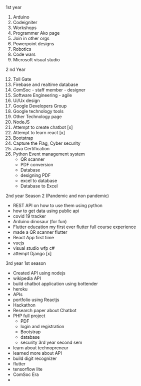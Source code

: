 1st year
1. Arduino
2. Codeigniter
3. Workshops
4. Programmer Ako page
5. Join in other orgs
6. Powerpoint designs
7. Robotics
8. Code wars
9. Microsoft visual studio

2 nd Year

12. Toll Gate
13. Firebase and realtime database
14. ComSoc - staff member - designer
15. Software Engineering - agile
16. Ui/Ux design
17. Google Developers Group
18. Google technology tools
19. Other Technology page
20. NodeJS
21. Attempt to create chatbot [x]
22. Attempt to learn react [x]
23. Bootstrap
24. Capture the Flag, Cyber security
25. Java Certification
26. Python Event management system
     - QR scanner
     - PDF conversion
     - Database
     - designing PDF
     - excel to database
     - Database to Excel

2nd year Season 2 (Pandemic and non pandemic)
- REST API on how to use them using python
- how to get data using public api
- covid 19 tracker
- Arduino dinosaur (for fun)
- Flutter education my first ever flutter full course experience
- made a QR scanner flutter
- React App first time
- vuejs
- visual studio wfp c#
- attempt Django [x]

3rd year 1st season
- Created API using nodejs
- wikipedia API
- build chatbot application using bottender
- heroku
- APIs
- portfolio using Reactjs
- Hackathon
- Research paper about Chatbot
- PHP full project
   - PDF
   - login and registration
   - Bootstrap
   - database
   - security
3rd year second sem
- learn about technopreneur
- learned more about API
- build digit recognizer
- flutter
- tensorflow lite
- ComSoc Era
- 
